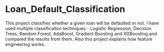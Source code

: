 # Loan_Default_Classification
This project classifies whether a given loan will be defaulted or not. I have used multiple classificaiton techniques - Logistic Regression, Decision Trees, Random Forest, AdaBoost, Gradient Boosting and XGBoosting and compared the results from them. Also this project explains how feature engineering works.
